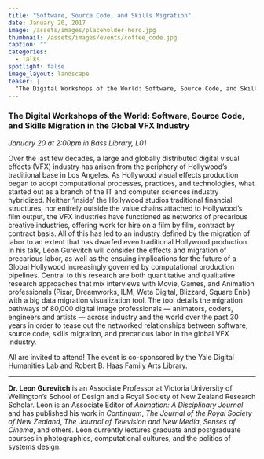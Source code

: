 ```yaml
---
title: "Software, Source Code, and Skills Migration"
date: January 20, 2017
image: /assets/images/placeholder-hero.jpg
thumbnail: /assets/images/events/coffee_code.jpg
caption: ""
categories: 
  - Talks
spotlight: false 
image_layout: landscape
teaser: |
  "The Digital Workshops of the World: Software, Source Code, and Skills Migration in the Global VFX Industry January 20 at 2:00pm in Bass Library, L01 Over the last few decades, a large and globally..."
---
```


### The Digital Workshops of the World: Software, Source Code, and Skills Migration in the Global VFX Industry
*January 20 at 2:00pm in Bass Library, L01*

Over the last few decades, a large and globally distributed digital visual effects (VFX) industry has arisen from the periphery of Hollywood’s traditional base in Los Angeles. As Hollywood visual effects production began to adopt computational processes, practices, and technologies, what started out as a branch of the IT and computer sciences industry hybridized. Neither ‘inside’ the Hollywood studios traditional financial structures, nor entirely outside the value chains attached to Hollywood’s film output, the VFX industries have functioned as networks of precarious creative industries, offering work for hire on a film by film, contract by contract basis. All of this has led to an industry defined by the migration of labor to an extent that has dwarfed even traditional Hollywood production. In his talk, Leon Gurevitch will consider the effects and migration of precarious labor, as well as the ensuing implications for the future of a Global Hollywood increasingly governed by computational production pipelines. Central to this research are both quantitative and qualitative research approaches that mix interviews with Movie, Games, and Animation professionals (Pixar, Dreamworks, ILM, Weta Digital, Blizzard, Square Enix) with a big data migration visualization tool. The tool details the migration pathways of 80,000 digital image professionals — animators, coders, engineers and artists — across industry and the world over the past 30 years in order to tease out the networked relationships between software, source code, skills migration, and precarious labor in the global VFX industry.
   
All are invited to attend! The event is co-sponsored by the Yale Digital Humanities Lab and Robert B. Haas Family Arts Library.

---

**Dr. Leon Gurevitch** is an Associate Professor at Victoria University of Wellington’s School of Design and a Royal Society of New Zealand Research Scholar. Leon is an Associate Editor of *Animation: A Disciplinary Journal* and has published his work in *Continuum*, *The Journal of the Royal Society of New Zealand*, *The Journal of Television and New Media*, *Senses of Cinema*, and others. Leon currently lectures graduate and postgraduate courses in photographics, computational cultures, and the politics of systems design.